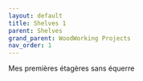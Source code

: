 ```yaml
---
layout: default
title: Shelves 1
parent: Shelves
grand_parent: WoodWorking Projects
nav_order: 1
---
```

Mes premières étagères sans équerre